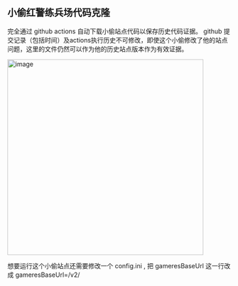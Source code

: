 ## 小偷红警练兵场代码克隆

完全通过 github actions 自动下载小偷站点代码以保存历史代码证据。 github 提交记录（包括时间）及actions执行历史不可修改，即使这个小偷修改了他的站点问题，这里的文件仍然可以作为他的历史站点版本作为有效证据。

<img width="441" alt="image" src="https://github.com/webra2/thief-game.bun.sh.cn/assets/153572832/9dc9f598-f1b3-42ba-9828-c1d1ef7e117c">

想要运行这个小偷站点还需要修改一个 config.ini , 把
gameresBaseUrl 这一行改成 gameresBaseUrl=/v2/
